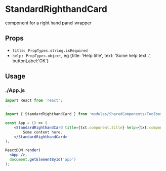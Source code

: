 # StandardRighthandCard

component for a right hand panel wrapper

## Props

- `title: PropTypes.string.isRequired`
- `help: PropTypes.object`, eg {title: 'Help title', text: 'Some help text..', buttonLabel:'OK'}

## Usage

### ./App.js

```jsx
import React from 'react';
...

import { StandardRighthandCard } from 'modules/SharedComponents/Toolbox/StandardRighthandCard';

const App = () => (
    <StandardRighthandCard title={txt.component.title} help={txt.component.help}>
        Some content here.
    </StandardRighthandCard>
);

ReactDOM.render(
  <App />,
  document.getElementById('app')
);
```
